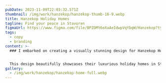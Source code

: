 ```yaml
---
pubDate: 2023-11-09T22:03:32.571Z
thumbnail: /img/work/hanzekop/hanzekop-thumb-16-9.webp
title: Hanzekop Holiday Homes
tagline: Find your peace in Stavoren
figmaUrl: https://www.figma.com/file/BPZOMY6oXaAeIdwpVqYbqW/Hanzekop?type=design&t=WVt6hIWnWI6r03TA-6
tags:
  - copy
  - branding
content: >-
  ### I embarked on creating a visually stunning design for Hanzekop Holiday Homes.


  This design beautifully showcases their luxurious holiday homes in Stavoren. At the same time, it vividly represents the vibrant activities in and around the B&B, making the entire presentation sparkle.
gallery:
  - /img/work/hanzekop/hanzekop-home-full.webp
---
```

